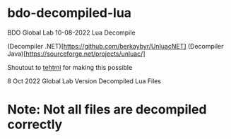 # bdo-decompiled-lua
BDO Global Lab 10-08-2022 Lua Decompile 

(Decompiler .NET)[https://github.com/berkaybyr/UnluacNET]
(Decompiler Java)[https://sourceforge.net/projects/unluac/]

Shoutout to [tehtmi](https://sourceforge.net/u/tehtmi/profile/) for making this possible

8 Oct 2022 Global Lab Version Decompiled Lua Files

# Note: Not all files are decompiled correctly  
